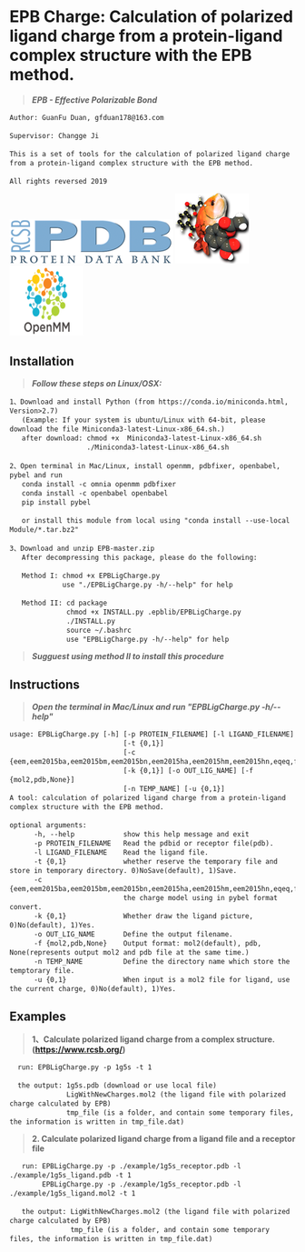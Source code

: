 EPB Charge: Calculation of polarized ligand charge from a protein-ligand complex structure with the EPB method.
===============================================================================================================

>***EPB - Effective Polarizable Bond***

    Author: GuanFu Duan, gfduan178@163.com

    Supervisor: Changge Ji

    This is a set of tools for the calculation of polarized ligand charge from a protein-ligand complex structure with the EPB method.

    All rights reversed 2019
    
![](https://raw.githubusercontent.com/Xundrug/EPB/master/bin/rcsb.png)
![](https://raw.githubusercontent.com/Xundrug/EPB/master/bin/openbabel.png)
![](https://raw.githubusercontent.com/Xundrug/EPB/master/bin/openmm.png)


Installation
------------
>***Follow these steps on Linux/OSX:***

    1、Download and install Python (from https://conda.io/miniconda.html, Version>2.7)
       (Example: If your system is ubuntu/Linux with 64-bit, please download the file Miniconda3-latest-Linux-x86_64.sh.)
       after download: chmod +x  Miniconda3-latest-Linux-x86_64.sh
                       ./Miniconda3-latest-Linux-x86_64.sh
              
    2、Open terminal in Mac/Linux, install openmm, pdbfixer, openbabel, pybel and run
       conda install -c omnia openmm pdbfixer
       conda install -c openbabel openbabel
       pip install pybel
       
       or install this module from local using "conda install --use-local Module/*.tar.bz2"
       
    3、Download and unzip EPB-master.zip
       After decompressing this package, please do the following:
       
       Method I: chmod +x EPBLigCharge.py
                 use "./EPBLigCharge.py -h/--help" for help
       
       Method II: cd package
                  chmod +x INSTALL.py .epblib/EPBLigCharge.py
                  ./INSTALL.py
                  source ~/.bashrc
                  use "EPBLigCharge.py -h/--help" for help
       
>***Sugguest using method II to install this procedure***

Instructions
---------
>***Open the terminal in Mac/Linux and run "EPBLigCharge.py -h/--help"***

    usage: EPBLigCharge.py [-h] [-p PROTEIN_FILENAME] [-l LIGAND_FILENAME] 
                                [-t {0,1}]
                                [-c {eem,eem2015ba,eem2015bm,eem2015bn,eem2015ha,eem2015hm,eem2015hn,eqeq,fromfile,gasteiger..}]
                                [-k {0,1}] [-o OUT_LIG_NAME] [-f {mol2,pdb,None}]
                                [-n TEMP_NAME] [-u {0,1}]
    A tool: calculation of polarized ligand charge from a protein-ligand complex structure with the EPB method.

    optional arguments:
          -h, --help            show this help message and exit
          -p PROTEIN_FILENAME   Read the pdbid or receptor file(pdb).
          -l LIGAND_FILENAME    Read the ligand file.
          -t {0,1}              whether reserve the temporary file and store in temporary directory. 0)NoSave(default), 1)Save.
          -c                    {eem,eem2015ba,eem2015bm,eem2015bn,eem2015ha,eem2015hm,eem2015hn,eqeq,fromfile,gasteiger...}
                                the charge model using in pybel format convert.
          -k {0,1}              Whether draw the ligand picture, 0)No(default), 1)Yes.
          -o OUT_LIG_NAME       Define the output filename.
          -f {mol2,pdb,None}    Output format: mol2(default), pdb, None(represents output mol2 and pdb file at the same time.)
          -n TEMP_NAME          Define the directory name which store the temptorary file.
          -u {0,1}              When input is a mol2 file for ligand, use the current charge, 0)No(default), 1)Yes.

Examples
--------
  >**1、Calculate polarized ligand charge from a complex structure. (https://www.rcsb.org/)**
   
      run: EPBLigCharge.py -p 1g5s -t 1
                                    
      the output: 1g5s.pdb (download or use local file)
                  LigWithNewCharges.mol2 (the ligand file with polarized charge calculated by EPB)
                  tmp_file (is a folder, and contain some temporary files, the information is written in tmp_file.dat)
                  
  >**2. Calculate polarized ligand charge from a ligand file and a receptor file**
   
       run: EPBLigCharge.py -p ./example/1g5s_receptor.pdb -l ./example/1g5s_ligand.pdb -t 1
            EPBLigCharge.py -p ./example/1g5s_receptor.pdb -l ./example/1g5s_ligand.mol2 -t 1
       
       the output: LigWithNewCharges.mol2 (the ligand file with polarized charge calculated by EPB)
                   tmp_file (is a folder, and contain some temporary files, the information is written in tmp_file.dat)
